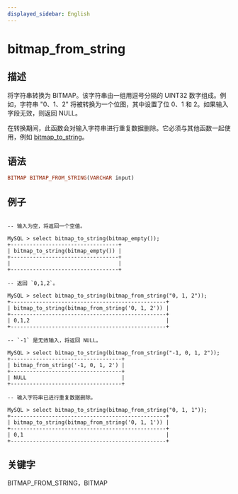```yaml
---
displayed_sidebar: English
---
```


# bitmap_from_string

## 描述

将字符串转换为 BITMAP。该字符串由一组用逗号分隔的 UINT32 数字组成。例如，字符串 "0、1、2" 将被转换为一个位图，其中设置了位 0、1 和 2。如果输入字段无效，则返回 NULL。

在转换期间，此函数会对输入字符串进行重复数据删除。它必须与其他函数一起使用，例如 [bitmap_to_string](bitmap_to_string.md)。

## 语法

```Haskell
BITMAP BITMAP_FROM_STRING(VARCHAR input)
```

## 例子

```Plain Text

-- 输入为空，将返回一个空值。

MySQL > select bitmap_to_string(bitmap_empty());
+----------------------------------+
| bitmap_to_string(bitmap_empty()) |
+----------------------------------+
|                                  |
+----------------------------------+

-- 返回 `0,1,2`。

MySQL > select bitmap_to_string(bitmap_from_string("0, 1, 2"));
+-------------------------------------------------+
| bitmap_to_string(bitmap_from_string('0, 1, 2')) |
+-------------------------------------------------+
| 0,1,2                                           |
+-------------------------------------------------+

-- `-1` 是无效输入，将返回 NULL。

MySQL > select bitmap_to_string(bitmap_from_string("-1, 0, 1, 2"));
+-----------------------------------+
| bitmap_from_string('-1, 0, 1, 2') |
+-----------------------------------+
| NULL                              |
+-----------------------------------+

-- 输入字符串已进行重复数据删除。

MySQL > select bitmap_to_string(bitmap_from_string("0, 1, 1"));
+-------------------------------------------------+
| bitmap_to_string(bitmap_from_string('0, 1, 1')) |
+-------------------------------------------------+
| 0,1                                             |
+-------------------------------------------------+
```

## 关键字

BITMAP_FROM_STRING，BITMAP